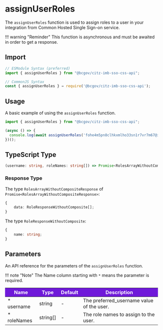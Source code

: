 # assignUserRoles

The `assignUserRoles` function is used to assign roles to a user in your integration from Common Hosted Single Sign-on service. 

!!! warning "Reminder"
    This function is asynchronous and must be awaited in order to get a response.

## Import

```JavaScript
// ESModule Syntax (preferred)
import { assignUserRoles } from "@bcgov/citz-imb-sso-css-api";

// CommonJS Syntax
const { assignUserRoles } = require('@bcgov/citz-imb-sso-css-api');
```

## Usage

A basic example of using the `assignUserRoles` function.

```JavaScript
import { assignUserRoles } from "@bcgov/citz-imb-sso-css-api";

(async () => {
  console.log(await assignUserRoles('fohe4m5pn8clhkxmlho33sn1r7vr7m67@idir', ['Admin']));
})();
```

## TypeScript Type

```TypeScript
(username: string, roleNames: string[]) => Promise<RolesArrayWithoutCompositeResponse>;
```

### Response Type

The type `RolesArrayWithoutCompositeResponse` of `Promise<RolesArrayWithoutCompositeResponse>`:

```TypeScript
{
    data: RoleResponseWithoutComposite[];
}
```

The type `RoleResponseWithoutComposite`:

```TypeScript
{
    name: string;
}
```

## Parameters

An API reference for the parameters of the `assignUserRoles` function.

!!! note "Note"
    The Name column starting with `*` means the parameter is required.

<table>
  <!-- Table columns -->
  <thead>
    <tr>
      <th style="background: #6f19d9; color: white;">Name</th>
      <th style="background: #6f19d9; color: white;">Type</th>
      <th style="background: #6f19d9; color: white;">Default</th>
      <th style="background: #6f19d9; color: white;">Description</th>
    </tr>
  </thead>

  <!-- Table rows -->
  <tbody>
    <tr>
      <td>* username</td>
      <td>string</td>
      <td>-</td>
      <td>The preferred_username value of the user.</td>
    </tr>
    <tr>
      <td>* roleNames</td>
      <td>string[]</td>
      <td>-</td>
      <td>The role names to assign to the user.</td>
    </tr>
  </tbody>
</table>

